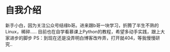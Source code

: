 # 自我介绍
新手小白，因为关注公众号结缘b哥。进来跟b哥一块学习，折腾了半生不熟的Linux，稀碎.....
目前也在自学看慕课上Python的教程，希望多动手实践，跟上大家进步的脚步
PS：到现在还是没弄明白博客改咋弄，打开就404，等我慢慢研究..
